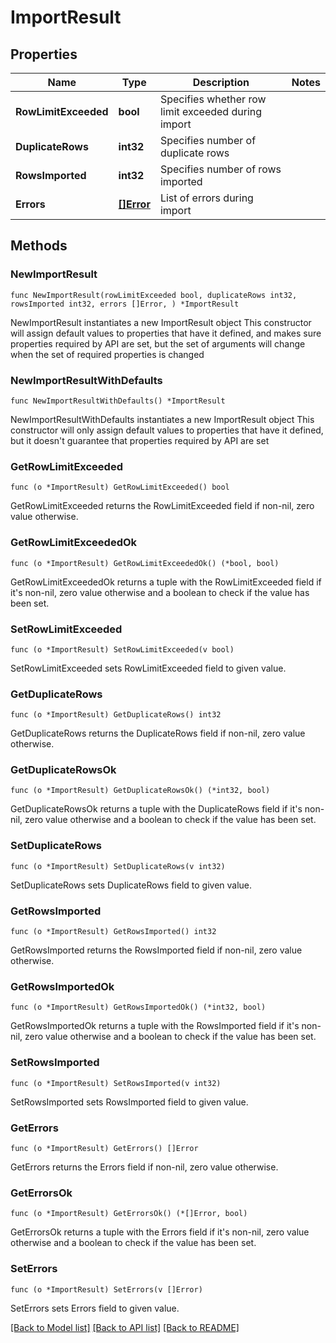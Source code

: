 # ImportResult

## Properties

Name | Type | Description | Notes
------------ | ------------- | ------------- | -------------
**RowLimitExceeded** | **bool** | Specifies whether row limit exceeded during import | 
**DuplicateRows** | **int32** | Specifies number of duplicate rows | 
**RowsImported** | **int32** | Specifies number of rows imported | 
**Errors** | [**[]Error**](Error.md) | List of errors during import | 

## Methods

### NewImportResult

`func NewImportResult(rowLimitExceeded bool, duplicateRows int32, rowsImported int32, errors []Error, ) *ImportResult`

NewImportResult instantiates a new ImportResult object
This constructor will assign default values to properties that have it defined,
and makes sure properties required by API are set, but the set of arguments
will change when the set of required properties is changed

### NewImportResultWithDefaults

`func NewImportResultWithDefaults() *ImportResult`

NewImportResultWithDefaults instantiates a new ImportResult object
This constructor will only assign default values to properties that have it defined,
but it doesn't guarantee that properties required by API are set

### GetRowLimitExceeded

`func (o *ImportResult) GetRowLimitExceeded() bool`

GetRowLimitExceeded returns the RowLimitExceeded field if non-nil, zero value otherwise.

### GetRowLimitExceededOk

`func (o *ImportResult) GetRowLimitExceededOk() (*bool, bool)`

GetRowLimitExceededOk returns a tuple with the RowLimitExceeded field if it's non-nil, zero value otherwise
and a boolean to check if the value has been set.

### SetRowLimitExceeded

`func (o *ImportResult) SetRowLimitExceeded(v bool)`

SetRowLimitExceeded sets RowLimitExceeded field to given value.


### GetDuplicateRows

`func (o *ImportResult) GetDuplicateRows() int32`

GetDuplicateRows returns the DuplicateRows field if non-nil, zero value otherwise.

### GetDuplicateRowsOk

`func (o *ImportResult) GetDuplicateRowsOk() (*int32, bool)`

GetDuplicateRowsOk returns a tuple with the DuplicateRows field if it's non-nil, zero value otherwise
and a boolean to check if the value has been set.

### SetDuplicateRows

`func (o *ImportResult) SetDuplicateRows(v int32)`

SetDuplicateRows sets DuplicateRows field to given value.


### GetRowsImported

`func (o *ImportResult) GetRowsImported() int32`

GetRowsImported returns the RowsImported field if non-nil, zero value otherwise.

### GetRowsImportedOk

`func (o *ImportResult) GetRowsImportedOk() (*int32, bool)`

GetRowsImportedOk returns a tuple with the RowsImported field if it's non-nil, zero value otherwise
and a boolean to check if the value has been set.

### SetRowsImported

`func (o *ImportResult) SetRowsImported(v int32)`

SetRowsImported sets RowsImported field to given value.


### GetErrors

`func (o *ImportResult) GetErrors() []Error`

GetErrors returns the Errors field if non-nil, zero value otherwise.

### GetErrorsOk

`func (o *ImportResult) GetErrorsOk() (*[]Error, bool)`

GetErrorsOk returns a tuple with the Errors field if it's non-nil, zero value otherwise
and a boolean to check if the value has been set.

### SetErrors

`func (o *ImportResult) SetErrors(v []Error)`

SetErrors sets Errors field to given value.



[[Back to Model list]](../README.md#documentation-for-models) [[Back to API list]](../README.md#documentation-for-api-endpoints) [[Back to README]](../README.md)


